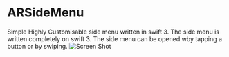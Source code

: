 # ARSideMenu
Simple Highly Customisable side menu written in swift 3.
The side menu is written completely on swift 3. The side menu can be opened wby tapping a button or by swiping.
![Screen Shot](/../<screenshots>/ARSideMenu/screenshot.png?raw=true "Optional Title")
